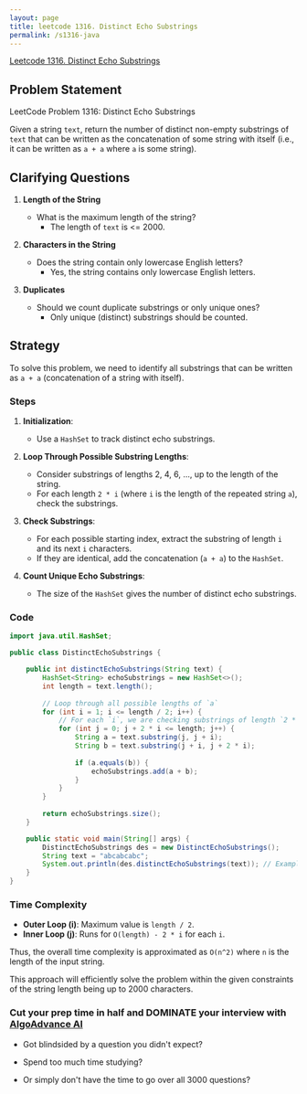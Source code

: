 ```yaml
---
layout: page
title: leetcode 1316. Distinct Echo Substrings
permalink: /s1316-java
---
```

[Leetcode 1316. Distinct Echo Substrings](https://algoadvance.github.io/algoadvance/l1316)
## Problem Statement

LeetCode Problem 1316: Distinct Echo Substrings

Given a string `text`, return the number of distinct non-empty substrings of `text` that can be written as the concatenation of some string with itself (i.e., it can be written as `a + a` where `a` is some string).

## Clarifying Questions

1. **Length of the String**
   - What is the maximum length of the string?
     - The length of `text` is <= 2000.
     
2. **Characters in the String**
   - Does the string contain only lowercase English letters?
     - Yes, the string contains only lowercase English letters.

3. **Duplicates**
   - Should we count duplicate substrings or only unique ones?
     - Only unique (distinct) substrings should be counted.

## Strategy

To solve this problem, we need to identify all substrings that can be written as `a + a` (concatenation of a string with itself).

### Steps

1. **Initialization**:
   - Use a `HashSet` to track distinct echo substrings.

2. **Loop Through Possible Substring Lengths**:
   - Consider substrings of lengths 2, 4, 6, ..., up to the length of the string.
   - For each length `2 * i` (where `i` is the length of the repeated string `a`), check the substrings.

3. **Check Substrings**:
   - For each possible starting index, extract the substring of length `i` and its next `i` characters.
   - If they are identical, add the concatenation (`a + a`) to the `HashSet`.

4. **Count Unique Echo Substrings**:
   - The size of the `HashSet` gives the number of distinct echo substrings.

### Code

```java
import java.util.HashSet;

public class DistinctEchoSubstrings {

    public int distinctEchoSubstrings(String text) {
        HashSet<String> echoSubstrings = new HashSet<>();
        int length = text.length();
        
        // Loop through all possible lengths of `a`
        for (int i = 1; i <= length / 2; i++) {
            // For each `i`, we are checking substrings of length `2 * i`
            for (int j = 0; j + 2 * i <= length; j++) {
                String a = text.substring(j, j + i);
                String b = text.substring(j + i, j + 2 * i);
                
                if (a.equals(b)) {
                    echoSubstrings.add(a + b);
                }
            }
        }
        
        return echoSubstrings.size();
    }

    public static void main(String[] args) {
        DistinctEchoSubstrings des = new DistinctEchoSubstrings();
        String text = "abcabcabc";
        System.out.println(des.distinctEchoSubstrings(text)); // Example usage
    }
}
```

### Time Complexity

- **Outer Loop (i)**: Maximum value is `length / 2`.
- **Inner Loop (j)**: Runs for `O(length) - 2 * i` for each `i`.

Thus, the overall time complexity is approximated as `O(n^2)` where `n` is the length of the input string.

This approach will efficiently solve the problem within the given constraints of the string length being up to 2000 characters.


### Cut your prep time in half and DOMINATE your interview with [AlgoAdvance AI](https://algoAdvance.com)

- Got blindsided by a question you didn't expect?

- Spend too much time studying?

- Or simply don't have the time to go over all 3000 questions?

